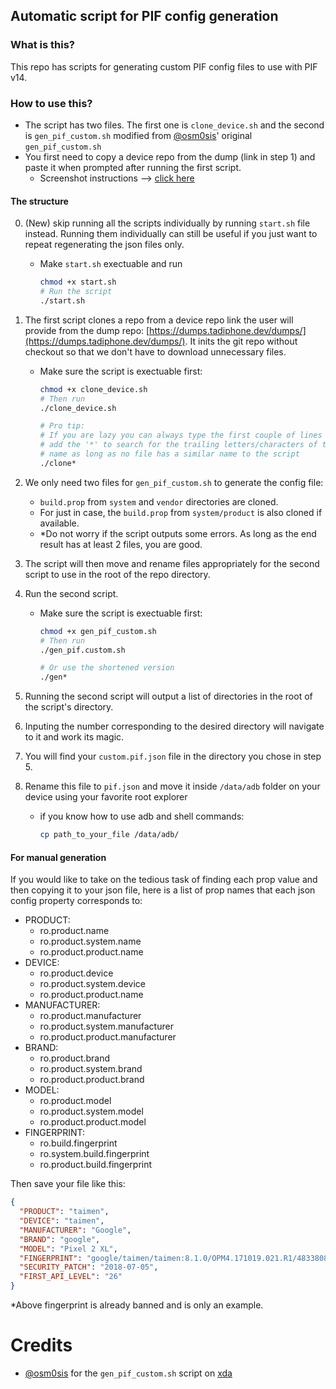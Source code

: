 ## Automatic script for PIF config generation

### What is this?

This repo has scripts for generating custom PIF config files to use with PIF v14.

### How to use this?

* The script has two files. The first one is `clone_device.sh` and the second is `gen_pif_custom.sh` modified from [@osm0sis](https://github.com/osm0sis)' original `gen_pif_custom.sh`
* You first need to copy a device repo from the dump (link in step 1) and paste it when prompted after running the first script.
  * Screenshot instructions --> [click here](https://imgur.com/a/dL88uHQ)

#### The structure

0. (New) skip running all the scripts individually by running `start.sh` file instead. Running them individually can still be useful if you just want to repeat regenerating the json files only.

   - Make `start.sh` exectuable and run
     ```bash
     chmod +x start.sh
     # Run the script
     ./start.sh
     ```

1. The first script clones a repo from a device repo link the user will provide from the dump repo: [https://dumps.tadiphone.dev/dumps/](https://dumps.tadiphone.dev/dumps/).
   It inits the git repo without checkout so that we don't have to download unnecessary files.

   - Make sure the script is exectuable first:

     ```bash
     chmod +x clone_device.sh
     # Then run
     ./clone_device.sh

     # Pro tip:
     # If you are lazy you can always type the first couple of lines and
     # add the '*' to search for the trailing letters/characters of the file
     # name as long as no file has a similar name to the script
     ./clone*
     ```

2. We only need two files for `gen_pif_custom.sh` to generate the config file:

   - `build.prop` from `system` and `vendor` directories are cloned.
   - For just in case, the `build.prop` from `system/product` is also cloned if available.
   - \*Do not worry if the script outputs some errors. As long as the end result has at least 2 files, you are good.

3. The script will then move and rename files appropriately for the second script to use in the root of the repo directory.

4. Run the second script.

   - Make sure the script is exectuable first:

     ```bash
     chmod +x gen_pif_custom.sh
     # Then run
     ./gen_pif.custom.sh

     # Or use the shortened version
     ./gen*
     ```

5. Running the second script will output a list of directories in the root of the script's directory.

6. Inputing the number corresponding to the desired directory will navigate to it and work its magic.

7. You will find your `custom.pif.json` file in the directory you chose in step 5.

8. Rename this file to `pif.json` and move it inside `/data/adb` folder on your device using your favorite root explorer
   - if you know how to use adb and shell commands:
     ```bash
     cp path_to_your_file /data/adb/
     ```

#### For manual generation

If you would like to take on the tedious task of finding each prop value and then copying it to your json file, here is a list of prop names that each json config property corresponds to:

- PRODUCT:
  - ro.product.name
  - ro.product.system.name
  - ro.product.product.name
- DEVICE:
  - ro.product.device
  - ro.product.system.device
  - ro.product.product.name
- MANUFACTURER:
  - ro.product.manufacturer
  - ro.product.system.manufacturer
  - ro.product.product.manufacturer
- BRAND:
  - ro.product.brand
  - ro.product.system.brand
  - ro.product.product.brand
- MODEL:
  - ro.product.model
  - ro.product.system.model
  - ro.product.product.model
- FINGERPRINT:
  - ro.build.fingerprint
  - ro.system.build.fingerprint
  - ro.product.build.fingerprint

Then save your file like this:

```json
{
  "PRODUCT": "taimen",
  "DEVICE": "taimen",
  "MANUFACTURER": "Google",
  "BRAND": "google",
  "MODEL": "Pixel 2 XL",
  "FINGERPRINT": "google/taimen/taimen:8.1.0/OPM4.171019.021.R1/4833808:user/release-keys",
  "SECURITY_PATCH": "2018-07-05",
  "FIRST_API_LEVEL": "26"
}
```

\*Above fingerprint is already banned and is only an example.

# Credits

- [@osm0sis](https://github.com/osm0sis) for the `gen_pif_custom.sh` script on [xda](https://xdaforums.com/t/tools-zips-scripts-osm0sis-odds-and-ends-multiple-devices-platforms.2239421/post-89173470)
